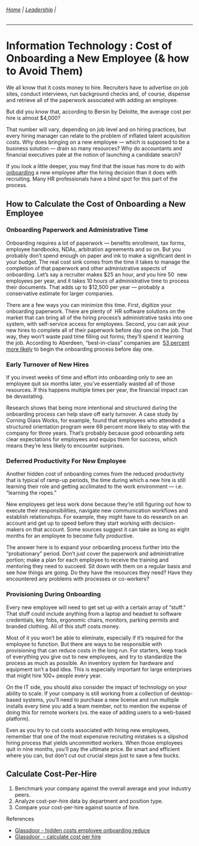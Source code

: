 ###### [Home](https://github.com/RyKaj/Documentation/blob/master/README.md) | [Leadership](https://github.com/RyKaj/Documentation/tree/master/Leadership/README.md) |
------------

# Information Technology : Cost of Onboarding a New Employee (& how to Avoid Them)

We all know that it costs money to hire. Recruiters have to advertise on
job sites, conduct interviews, run background checks and, of course,
dispense and retrieve all of the paperwork associated with adding an
employee.

But did you know that, according to Bersin by Deloitte, the average cost
per hire is almost $4,000?

That number will vary, depending on job level and on hiring practices,
but every hiring manager can relate to the problem of inflated talent
acquisition costs. Why does bringing on a new employee — which is
supposed to be a business solution — drain so many resources? Why do
accountants and financial executives pale at the notion of launching a
candidate search?

If you look a little deeper, you may find that the issue has more to do
with 
[onboarding](https://www.glassdoor.com/employers/blog/onboarding-checklist-culture/) a
new employee after the hiring decision than it does with recruiting.
Many HR professionals have a blind spot for this part of the process.

## How to Calculate the Cost of Onboarding a New Employee

### Onboarding Paperwork and Administrative Time

Onboarding requires a lot of paperwork — benefits enrollment, tax forms,
employee handbooks, NDAs, arbitration agreements and so on. But you
probably don’t spend enough on paper and ink to make a significant dent
in your budget. The real cost sink comes from the time it takes to
manage the completion of that paperwork and other administrative aspects
of onboarding. Let’s say a recruiter makes $25 an hour, and you hire 50 
new employees per year, and it takes 10 hours of administrative time to
process their documents. That adds up to $12,500 per year — probably a
conservative estimate for larger companies.

There are a few ways you can minimize this time. First, digitize your
onboarding paperwork. There are plenty of  HR software solutions on the
market that can bring all of the hiring process’s administrative tasks
into one system, with self-service access for employees. Second, you can
ask your new hires to complete all of their paperwork before day one on
the job. That way, they won’t waste paid time filling out forms; they’ll
spend it learning the job. According to Aberdeen, “best-in-class”
companies are  [53 percent more
likely](http://v1.aberdeen.com/launch/report/research_report/12220-RR-Employee-Engagement-Workplace.asp) to
begin the onboarding process before day one.

### Early Turnover of New Hires

If you invest weeks of time and effort into onboarding only to see an
employee quit six months later, you’ve essentially wasted all of those
resources. If this happens multiple times per year, the financial impact
can be devastating.

Research shows that being more intentional and structured during the
onboarding process can help stave off early turnover. A case study by
Corning Glass Works, for example, found that employees who attended a
structured orientation program were 69 percent more likely to stay with
the company for three years. That’s probably because good onboarding
sets clear expectations for employees and equips them for success, which
means they’re less likely to encounter surprises.

### Deferred Productivity For New Employee

Another hidden cost of onboarding comes from the reduced productivity
that is typical of ramp-up periods, the time during which a new hire is
still learning their role and getting acclimated to the work environment
— i.e. “learning the ropes.”

New employees get less work done because they’re still figuring out how
to execute their responsibilities, navigate new communication workflows
and establish relationships. For example, they might have to do research
on an account and get up to speed before they start working with
decision-makers on that account. Some sources suggest it can take as
long as eight months for an employee to become fully productive.

The answer here is to expand your onboarding process further into the
“probationary” period. Don’t just cover the paperwork and
administrative portion; make a plan for each employee to receive the
training and mentoring they need to succeed. Sit down with them on a
regular basis and see how things are going. Do they have the resources
they need? Have they encountered any problems with processes or
co-workers?

### Provisioning During Onboarding

Every new employee will need to get set up with a certain array of
“stuff.” That stuff could include anything from a laptop and headset
to software credentials, key fobs, ergonomic chairs, monitors, parking
permits and branded clothing. All of this stuff costs money.

Most of it you won’t be able to eliminate, especially if it’s required
for the employee to function. But there are ways to be responsible with
provisioning that can reduce costs in the long run. For starters, keep
track of everything you give out to new employees, and try to
standardize the process as much as possible. An inventory system for
hardware and equipment isn’t a bad idea. This is especially important
for large enterprises that might hire 100+ people every year.

On the IT side, you should also consider the impact of technology on
your ability to scale. If your company is still working from a
collection of desktop-based systems, you’ll need to purchase a new
license and run multiple installs every time you add a team member, not
to mention the expense of doing this for remote workers (vs. the ease of
adding users to a web-based platform).

Even as you try to cut costs associated with hiring new employees,
remember that one of the most expensive recruiting mistakes is a
slipshod hiring process that yields uncommitted workers. When those
employees quit in nine months, you’ll pay the ultimate price. Be smart
and efficient where you can, but don’t cut out crucial steps just to
save a few bucks.

## Calculate Cost-Per-Hire

1.  Benchmark your company against the overall average and your industry
    peers.
2.  Analyze cost-per-hire data by department and position type.
3.  Compare your cost-per-hire against source of hire.

References

  - [Glassdoor - hidden costs employee onboarding
    reduce](https://www.glassdoor.com/employers/blog/hidden-costs-employee-onboarding-reduce/)
  - [Glassdoor  - calculate cost per
    hire](https://www.glassdoor.com/employers/blog/calculate-cost-per-hire/)


